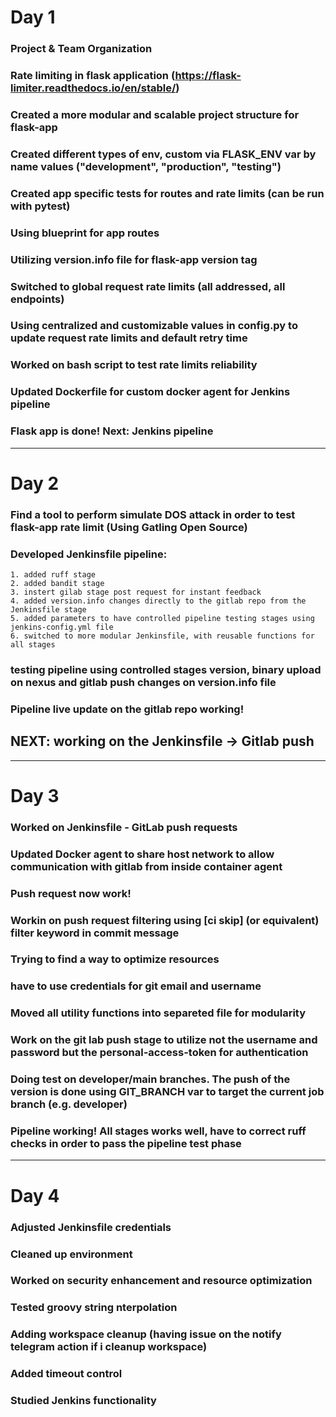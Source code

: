 # Day 1

### Project & Team Organization

### Rate limiting in flask application (https://flask-limiter.readthedocs.io/en/stable/)

### Created a more modular and scalable project structure for flask-app

### Created different types of env, custom via FLASK_ENV var by name values ("development", "production", "testing")

### Created app specific tests for routes and rate limits (can be run with pytest)

### Using blueprint for app routes

### Utilizing version.info file for flask-app version tag

### Switched to global request rate limits (all addressed, all endpoints)

### Using centralized and customizable values in config.py to update request rate limits and default retry time

### Worked on bash script to test rate limits reliability

### Updated Dockerfile for custom docker agent for Jenkins pipeline

### Flask app is done! Next: Jenkins pipeline

---

# Day 2

### Find a tool to perform simulate DOS attack in order to test flask-app rate limit (Using Gatling Open Source)

### Developed Jenkinsfile pipeline:
    1. added ruff stage
    2. added bandit stage
    3. instert gilab stage post request for instant feedback
    4. added version.info changes directly to the gitlab repo from the Jenkinsfile stage
    5. added parameters to have controlled pipeline testing stages using jenkins-config.yml file
    6. switched to more modular Jenkinsfile, with reusable functions for all stages

### testing pipeline using controlled stages version, binary upload on nexus and gitlab push changes on version.info file

### Pipeline live update on the gitlab repo working!

## NEXT: working on the Jenkinsfile -> Gitlab push
    
---

# Day 3

### Worked on Jenkinsfile - GitLab push requests

### Updated Docker agent to share host network to allow communication with gitlab from inside container agent

### Push request now work!

### Workin on push request filtering using [ci skip] (or equivalent) filter keyword in commit message

### Trying to find a way to optimize resources

### have to use credentials for git email and username

### Moved all utility functions into separeted file for modularity

### Work on the git lab push stage to utilize not the username and password but the personal-access-token for authentication

### Doing test on developer/main branches. The push of the version is done using GIT_BRANCH var to target the current job branch (e.g. developer)

### Pipeline working! All stages works well, have to correct ruff checks in order to pass the pipeline test phase

---

# Day 4

### Adjusted Jenkinsfile credentials

### Cleaned up environment

### Worked on security enhancement and resource optimization

### Tested groovy string nterpolation

### Adding workspace cleanup (having issue on the notify telegram action if i cleanup workspace)

### Added timeout control

### Studied Jenkins functionality